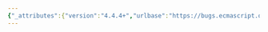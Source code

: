 ```yaml
---
{"_attributes":{"version":"4.4.4+","urlbase":"https://bugs.ecmascript.org/","maintainer":"dherman@mozilla.com"},"bug":{"bug_id":3651,"creation_ts":"2015-01-23 15:10:00 -0800","short_desc":"22.1.3.24 Array.prototype.sort: [[HasOwnProperty]] has been removed","delta_ts":"2015-02-02 18:38:53 -0800","product":"Draft for 6th Edition","component":"technical issue","version":"Rev 31: January 15, 2015 Draft","rep_platform":"All","op_sys":"All","bug_status":"RESOLVED","resolution":"FIXED","priority":"Normal","bug_severity":"normal","everconfirmed":true,"reporter":{"uid":"andrebargull","name":"André Bargull"},"assigned_to":{"uid":"allen","name":"Allen Wirfs-Brock"},"long_desc":[{"commentid":11662,"comment_count":0,"who":{"uid":"andrebargull","name":"André Bargull"},"bug_when":"2015-01-23 15:10:47 -0800","thetext":"22.1.3.24 Array.prototype.sort (comparefn)\n\n\nStep 1 in the third algorithm and paragraph before that algo:\n\n[[HasOwnProperty]] has been removed, change to HasOwnProperty operation or [[HasProperty]] internal method?"},{"commentid":11664,"comment_count":1,"who":{"uid":"allen","name":"Allen Wirfs-Brock"},"bug_when":"2015-01-23 15:17:32 -0800","thetext":"fixed in rev32 editor's draft"},{"commentid":11959,"comment_count":2,"who":{"uid":"allen","name":"Allen Wirfs-Brock"},"bug_when":"2015-02-02 18:38:53 -0800","thetext":"fixed in rev32 draft"}]}}
---
```

